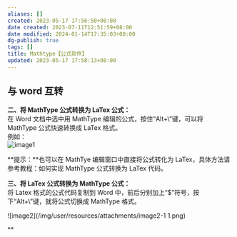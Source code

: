 ```yaml
---
aliases: []
created: 2023-05-17 17:56:50+08:00
date created: 2023-07-11T12:51:59+08:00
date modified: 2024-01-14T17:35:03+08:00
dg-publish: true
tags: []
title: Mathtype【公式软件】
updated: 2023-05-17 17:58:13+08:00
---
```


## 与 word 互转
**二、将 MathType 公式转换为 LaTex 公式：**  
在 Word 文档中选中用 MathType 编辑的公式，按住“Alt+\\”键，可以将 MathType 公式快速转换成 LaTex 格式。  
例如：  
![image1](/img/user/resources/attachments/image1-2.jpg)

**提示：**也可以在 MathTye 编辑窗口中直接将公式转化为 LaTex，具体方法请参考教程：如何实现 MathType 公式转换为 LaTex 代码。

**三、将 LaTex 公式转换为 MathType 公式：**  
将 Latex 格式的公式代码复制到 Word 中，前后分别加上“\$”符号，按下“Alt+\\”键，就将公式切换成 MathType 格式。

![image2](/img/user/resources/attachments/image2-1 1.png)

**